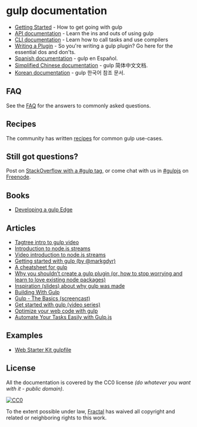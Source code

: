 # gulp documentation

* [Getting Started](getting-started.md) - How to get going with gulp
* [API documentation](API.md) - Learn the ins and outs of using gulp
* [CLI documentation](CLI.md) - Learn how to call tasks and use compilers
* [Writing a Plugin](writing-a-plugin/README.md) - So you're writing a gulp plugin? Go here for the essential dos and don'ts.
* [Spanish documentation][SpanishDocs] - gulp en Español.
* [Simplified Chinese documentation][SimplifiedChineseDocs] - gulp 简体中文文档.
* [Korean documentation][KoreanDocs] - gulp 한국어 참조 문서.


## FAQ

See the [FAQ](FAQ.md) for the answers to commonly asked questions.


## Recipes

The community has written [recipes](recipes#recipes) for common gulp use-cases.


## Still got questions?

Post on [StackOverflow with a #gulp tag](http://stackoverflow.com/questions/tagged/gulp), or come chat with us in [#gulpjs](http://webchat.freenode.net/?channels=gulpjs) on [Freenode](http://freenode.net/).


## Books
* [Developing a gulp Edge](http://shop.oreilly.com/product/9781939902146.do)


## Articles
* [Tagtree intro to gulp video](http://tagtree.tv/gulp)
* [Introduction to node.js streams](https://github.com/substack/stream-handbook)
* [Video introduction to node.js streams](http://www.youtube.com/watch?v=QgEuZ52OZtU)
* [Getting started with gulp (by @markgdyr)](http://markgoodyear.com/2014/01/getting-started-with-gulp/)
* [A cheatsheet for gulp](https://github.com/osscafe/gulp-cheatsheet)
* [Why you shouldn’t create a gulp plugin (or, how to stop worrying and learn to love existing node packages)](http://blog.overzealous.com/post/74121048393/why-you-shouldnt-create-a-gulp-plugin-or-how-to-stop)
* [Inspiration (slides) about why gulp was made](http://slid.es/contra/gulp)
* [Building With Gulp](http://www.smashingmagazine.com/2014/06/11/building-with-gulp/)
* [Gulp - The Basics (screencast)](https://www.youtube.com/watch?v=dwSLFai8ovQ)
* [Get started with gulp (video series)](http://www.youtube.com/playlist?list=PLRk95HPmOM6PN-G1xyKj9q6ap_dc9Yckm)
* [Optimize your web code with gulp](http://www.linuxuser.co.uk/tutorials/optimise-your-web-code-with-gulp-js)
* [Automate Your Tasks Easily with Gulp.js ](https://scotch.io/tutorials/automate-your-tasks-easily-with-gulp-js)


## Examples

- [Web Starter Kit gulpfile](https://github.com/google/web-starter-kit/blob/master/gulpfile.babel.js)


## License

All the documentation is covered by the CC0 license *(do whatever you want with it - public domain)*.

[![CC0](http://i.creativecommons.org/p/zero/1.0/88x31.png)](http://creativecommons.org/publicdomain/zero/1.0/)

To the extent possible under law, [Fractal](http://wearefractal.com) has waived all copyright and related or neighboring rights to this work.

[SpanishDocs]: https://github.com/bucaran/gulp-docs-es
[SimplifiedChineseDocs]: https://github.com/lisposter/gulp-docs-zh-cn
[KoreanDocs]: https://github.com/preco21/gulp-docs-ko
